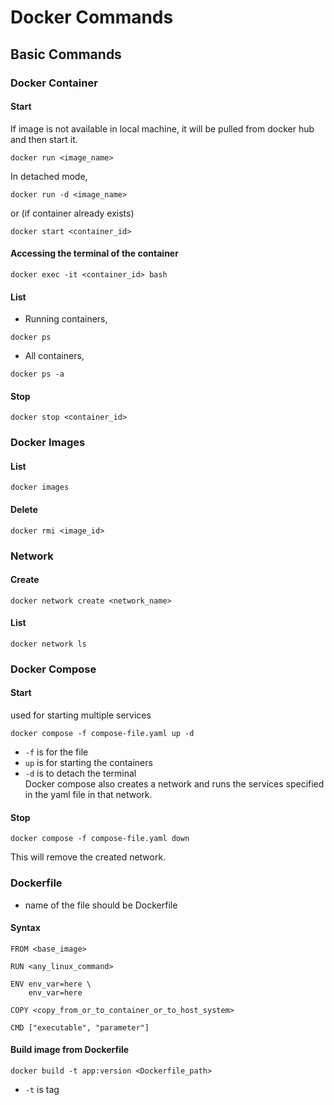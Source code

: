 # Docker Commands

## Basic Commands

### Docker Container

#### Start

If image is not available in local machine, it will be pulled from docker hub and then start it.
```
docker run <image_name>
```
In detached mode,
```
docker run -d <image_name>
```

or (if container already exists)
```
docker start <container_id>
```

#### Accessing the terminal of the container
```
docker exec -it <container_id> bash
```

#### List 

- Running containers,
```
docker ps
```

- All containers,
```
docker ps -a
```

#### Stop
```
docker stop <container_id>
```

### Docker Images

#### List
```
docker images
```

#### Delete
```
docker rmi <image_id>
```

### Network

#### Create
```
docker network create <network_name>
```

#### List
```
docker network ls
```

### Docker Compose

#### Start

used for starting multiple services
```
docker compose -f compose-file.yaml up -d
```

- `-f` is for the file
- `up` is for starting the containers
- `-d` is to detach the terminal <br />
Docker compose also creates a network and runs the services specified in the yaml file in that network.

#### Stop
```
docker compose -f compose-file.yaml down
```

This will remove the created network.

### Dockerfile

- name of the file should be Dockerfile

#### Syntax
````
FROM <base_image>

RUN <any_linux_command>

ENV env_var=here \
    env_var=here

COPY <copy_from_or_to_container_or_to_host_system>

CMD ["executable", "parameter"]
````

#### Build image from Dockerfile
```
docker build -t app:version <Dockerfile_path>
```

- `-t` is tag
